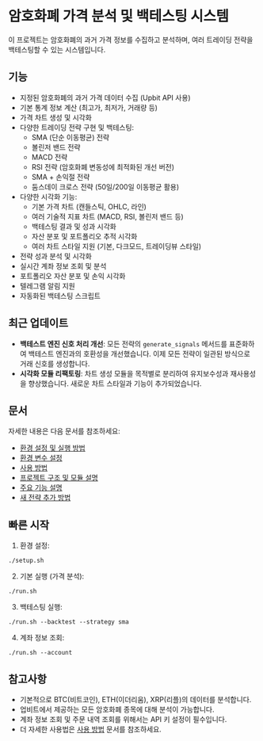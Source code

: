 # 암호화폐 가격 분석 및 백테스팅 시스템

이 프로젝트는 암호화폐의 과거 가격 정보를 수집하고 분석하며, 여러 트레이딩 전략을 백테스팅할 수 있는 시스템입니다.

## 기능

- 지정된 암호화폐의 과거 가격 데이터 수집 (Upbit API 사용)
- 기본 통계 정보 계산 (최고가, 최저가, 거래량 등)
- 가격 차트 생성 및 시각화
- 다양한 트레이딩 전략 구현 및 백테스팅:
  - SMA (단순 이동평균) 전략
  - 볼린저 밴드 전략
  - MACD 전략
  - RSI 전략 (암호화폐 변동성에 최적화된 개선 버전)
  - SMA + 손익절 전략
  - 둠스데이 크로스 전략 (50일/200일 이동평균 활용)
- 다양한 시각화 기능:
  - 기본 가격 차트 (캔들스틱, OHLC, 라인)
  - 여러 기술적 지표 차트 (MACD, RSI, 볼린저 밴드 등)
  - 백테스팅 결과 및 성과 시각화
  - 자산 분포 및 포트폴리오 추적 시각화
  - 여러 차트 스타일 지원 (기본, 다크모드, 트레이딩뷰 스타일)
- 전략 성과 분석 및 시각화
- 실시간 계좌 정보 조회 및 분석
- 포트폴리오 자산 분포 및 손익 시각화
- 텔레그램 알림 지원
- 자동화된 백테스팅 스크립트

## 최근 업데이트

- **백테스트 엔진 신호 처리 개선**: 모든 전략의 `generate_signals` 메서드를 표준화하여 백테스트 엔진과의 호환성을 개선했습니다. 이제 모든 전략이 일관된 방식으로 거래 신호를 생성합니다.
- **시각화 모듈 리팩토링**: 차트 생성 모듈을 목적별로 분리하여 유지보수성과 재사용성을 향상했습니다. 새로운 차트 스타일과 기능이 추가되었습니다.

## 문서

자세한 내용은 다음 문서를 참조하세요:

- [환경 설정 및 실행 방법](docs/SETUP_GUIDE.md)
- [환경 변수 설정](docs/ENVIRONMENT_VARIABLES.md)
- [사용 방법](docs/USAGE_GUIDE.md)
- [프로젝트 구조 및 모듈 설명](docs/PROJECT_STRUCTURE.md)
- [주요 기능 설명](docs/FEATURES.md)
- [새 전략 추가 방법](docs/ADDING_STRATEGIES.md)

## 빠른 시작

1. 환경 설정:
```
./setup.sh
```

2. 기본 실행 (가격 분석):
```
./run.sh
```

3. 백테스팅 실행:
```
./run.sh --backtest --strategy sma
```

4. 계좌 정보 조회:
```
./run.sh --account
```

## 참고사항

- 기본적으로 BTC(비트코인), ETH(이더리움), XRP(리플)의 데이터를 분석합니다.
- 업비트에서 제공하는 모든 암호화폐 종목에 대해 분석이 가능합니다.
- 계좌 정보 조회 및 주문 내역 조회를 위해서는 API 키 설정이 필수입니다.
- 더 자세한 사용법은 [사용 방법](docs/USAGE_GUIDE.md) 문서를 참조하세요.